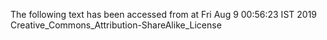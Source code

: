 The following text has been accessed from at Fri Aug 9 00:56:23 IST 2019
Creative_Commons_Attribution-ShareAlike_License
